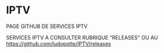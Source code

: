 # IPTV
PAGE GITHUB DE SERVICES IPTV

SERVICES IPTV A CONSULTER RUBRIQUE "RELEASES" OU AU https://github.com/ludopotte/IPTV/releases
